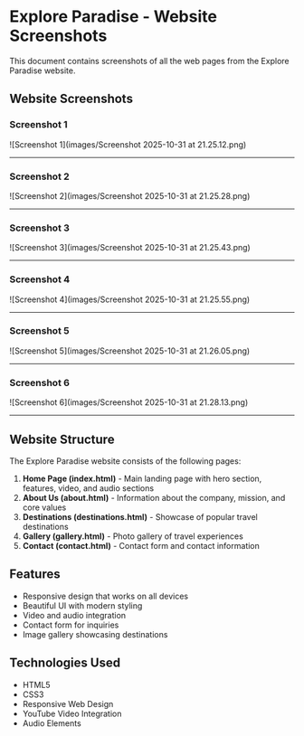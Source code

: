 # Explore Paradise - Website Screenshots

This document contains screenshots of all the web pages from the Explore Paradise website.

## Website Screenshots

### Screenshot 1
![Screenshot 1](images/Screenshot 2025-10-31 at 21.25.12.png)

---

### Screenshot 2
![Screenshot 2](images/Screenshot 2025-10-31 at 21.25.28.png)

---

### Screenshot 3
![Screenshot 3](images/Screenshot 2025-10-31 at 21.25.43.png)

---

### Screenshot 4
![Screenshot 4](images/Screenshot 2025-10-31 at 21.25.55.png)

---

### Screenshot 5
![Screenshot 5](images/Screenshot 2025-10-31 at 21.26.05.png)

---

### Screenshot 6
![Screenshot 6](images/Screenshot 2025-10-31 at 21.28.13.png)

---

## Website Structure

The Explore Paradise website consists of the following pages:

1. **Home Page (index.html)** - Main landing page with hero section, features, video, and audio sections
2. **About Us (about.html)** - Information about the company, mission, and core values
3. **Destinations (destinations.html)** - Showcase of popular travel destinations
4. **Gallery (gallery.html)** - Photo gallery of travel experiences
5. **Contact (contact.html)** - Contact form and contact information

## Features

- Responsive design that works on all devices
- Beautiful UI with modern styling
- Video and audio integration
- Contact form for inquiries
- Image gallery showcasing destinations

## Technologies Used

- HTML5
- CSS3
- Responsive Web Design
- YouTube Video Integration
- Audio Elements
